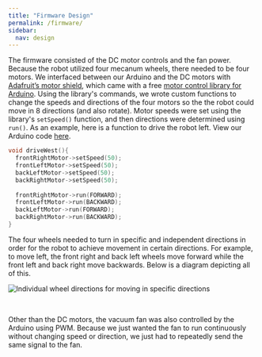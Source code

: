 ```yaml
---
title: "Firmware Design"
permalink: /firmware/
sidebar:
  nav: design
---
```


The firmware consisted of the DC motor controls and the fan power. Because the robot utilized four mecanum wheels, there needed to be four motors. We interfaced between our Arduino and the DC motors with <a href="https://www.adafruit.com/product/1438" target="_blank">Adafruit’s motor shield</a>, which came with a free <a href="https://learn.adafruit.com/adafruit-motor-shield/library-install" target="_blank">motor control library for Arduino</a>. Using the library's commands, we wrote custom functions to change the speeds and directions of the four motors so the the robot could move in 8 directions (and also rotate). Motor speeds were set using the library's `setSpeed()` function, and then directions were determined using `run()`. As an example, here is a function to drive the robot left. View our Arduino code <a href="https://github.com/ayushchakra/autonomous-robot-vacuum" target="_blank">here</a>.

```c
void driveWest(){
  frontRightMotor->setSpeed(50);
  frontLeftMotor->setSpeed(50);
  backLeftMotor->setSpeed(50);
  backRightMotor->setSpeed(50);
  
  frontRightMotor->run(FORWARD);
  frontLeftMotor->run(BACKWARD);
  backLeftMotor->run(FORWARD);
  backRightMotor->run(BACKWARD);
}
```

The four wheels needed to turn in specific and independent directions in order for the robot to achieve movement in certain directions. For example, to move left, the front right and back left wheels move forward while the front left and back right move backwards. Below is a diagram depicting all of this.

<img src="{{ site.baseurl }}/assets/images/wheel_directions.jpg" alt="Individual wheel directions for moving in specific directions" style="
	display: block;
	"
/>

<br>

Other than the DC motors, the vacuum fan was also controlled by the Arduino using PWM. Because we just wanted the fan to run continuously without changing speed or direction, we just had to repeatedly send the same signal to the fan.

